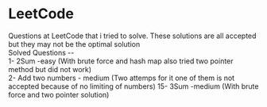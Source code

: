 # LeetCode
Questions at LeetCode that i tried to solve. These solutions are all accepted but they may not be the optimal solution  
Solved Questions --  
1- 2Sum -easy   (With brute force and hash map also tried two pointer method but did not work)  
2- Add two numbers - medium (Two attemps for it one of them is not accepted because of no limiting of numbers)
15- 3Sum -medium (With brute force and two pointer solution)
